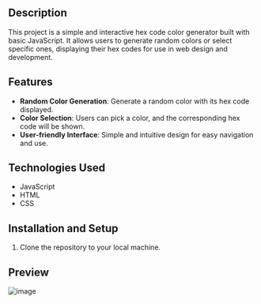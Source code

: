 
## Description
This project is a simple and interactive hex code color generator built with basic JavaScript. It allows users to generate random colors or select specific ones, displaying their hex codes for use in web design and development.

## Features
- **Random Color Generation**: Generate a random color with its hex code displayed.
- **Color Selection**: Users can pick a color, and the corresponding hex code will be shown.
- **User-friendly Interface**: Simple and intuitive design for easy navigation and use.

## Technologies Used
- JavaScript
- HTML
- CSS

## Installation and Setup
1. Clone the repository to your local machine.

## Preview

![image](https://github.com/RafiAlizade/hex-code-colorgenerator/assets/33255629/a18ed046-be66-4e83-a922-aac2e754bbb7)
